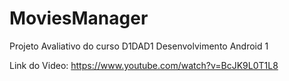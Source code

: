 # MoviesManager

Projeto Avaliativo do curso D1DAD1 Desenvolvimento Android 1

Link do Video: https://www.youtube.com/watch?v=BcJK9L0T1L8
